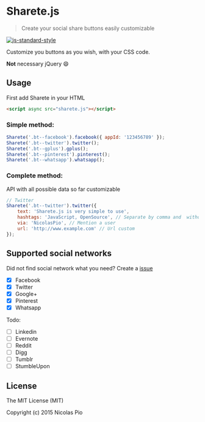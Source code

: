 # Sharete.js
> Create your social share buttons easily customizable

[![js-standard-style](https://img.shields.io/badge/code%20style-standard-brightgreen.svg?style=flat)](http://standardjs.com/)

Customize you buttons as you wish, with your CSS code.

__Not__ necessary jQuery :smile:

## Usage
First add Sharete in your HTML

```html
<script async src="sharete.js"></script>
```

### Simple method:
```javascript
Sharete('.bt--facebook').facebook({ appId: '123456789' });
Sharete('.bt--twitter').twitter();
Sharete('.bt--gplus').gplus();
Sharete('.bt--pinterest').pinterest();
Sharete('.bt--whatsapp').whatsapp();
```

### Complete method:
API with all possible data so far customizable
```javascript
// Twitter
Sharete('.bt--twitter').twitter({
    text: 'Sharete.js is very simple to use',
    hashtags: 'JavaScript, OpenSource', // Separate by comma and  without '#'
    via: 'NicolasPio', // Mention a user
    url: 'http://www.example.com' // Url custom
});
```
## Supported social networks
Did not find social network what you need? Create a [issue](https://github.com/NicolasPio/Sharete.js/issues/new)

- [x] Facebook
- [x] Twitter
- [x] Google+
- [x] Pinterest
- [x] Whatsapp

Todo:
- [ ] Linkedin
- [ ] Evernote
- [ ] Reddit
- [ ] Digg
- [ ] Tumblr
- [ ] StumbleUpon

## License
The MIT License (MIT)

Copyright (c) 2015 Nicolas Pio
